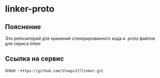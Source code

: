 # linker-proto

## Пояснение
Это репозиторий для хранений сгенерированного кода и .proto файлов для сериса linker 

## Ссылка на сервис
linker - ``https://github.com/Sleeps17/linker.git``
